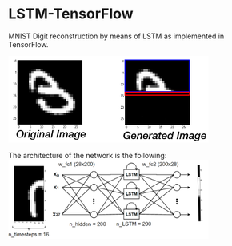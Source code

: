 # LSTM-TensorFlow
MNIST Digit reconstruction by means of LSTM as implemented in TensorFlow.

<img src="https://github.com/lopeLH/LSTM-TensorFlow/blob/master/exampleRun.gif" width=400 />

The architecture of the network is the following:
<img src="https://raw.githubusercontent.com/lopeLH/LSTM-TensorFlow/master/Captura.PNG"  width=400/>

